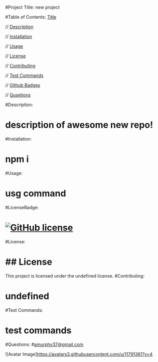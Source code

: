 

  #Project Title:
  new project

  #Table of Contents:
  [Title](#Project-Title)

  // [Description](#Description)

  // [Installation](#Installation)

  // [Usage](#Usage)

  // [License](#License)

  // [Contributing](#Contributing)

  // [Test Commands](#Test-Commands)

  // [Github Badges](#Github-Badges)

  // [Qusetions](#Questions)

  #Description:
  # description of awesome new repo!
  #Installation:
  # npm i
  #Usage:
  # usg command
  #LicenseBadge:
  # [![GitHub license](https://img.shields.io/badge/license-undefined-blue.svg)](https://github.com/amurphy37/new-project)
  #License:
  # ## License

This project is licensed under the undefined license.
  #Contributing:
  # undefined
  #Test Commands:
  # test commands
  #Questions:
  #amurphy37@gmail.com

  ![Avatar Image]https://avatars3.githubusercontent.com/u/11791361?v=4
  